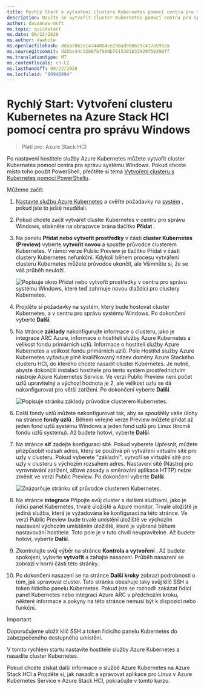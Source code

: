 ```yaml
---
title: Rychlý Start k vytvoření clusteru Kubernetes pomocí centra pro správu Windows
description: Naučte se vytvořit cluster Kubernetes pomocí centra pro správu Windows.
author: davannaw-msft
ms.topic: quickstart
ms.date: 09/22/2020
ms.author: dawhite
ms.openlocfilehash: ddaac062a147440b4ce290ad988629c417a5932a
ms.sourcegitcommit: dabbe44c3208fbf989b7615301833929f50390ff
ms.translationtype: MT
ms.contentlocale: cs-CZ
ms.lasthandoff: 09/22/2020
ms.locfileid: "90948894"
---
```

# <a name="quickstart-create-a-kubernetes-cluster-on-azure-stack-hci-using-windows-admin-center"></a>Rychlý Start: Vytvoření clusteru Kubernetes na Azure Stack HCI pomocí centra pro správu Windows

> Platí pro: Azure Stack HCI

Po nastavení hostitele služby Azure Kubernetes můžete vytvořit cluster Kubernetes pomocí centra pro správu systému Windows. Pokud chcete místo toho použít PowerShell, přečtěte si téma [Vytvoření clusteru s Kubernetes pomocí PowerShellu](create-kubernetes-cluster-powershell.md).

Můžeme začít:

1. [Nastavte službu Azure Kubernetes](setup.md) a ověřte požadavky na [systém](system-requirements.md) , pokud jste to ještě neudělali.
1. Pokud chcete začít vytvářet cluster Kubernetes v centru pro správu Windows, stiskněte na obrazovce brána tlačítko **Přidat** .
2. Na panelu **Přidat nebo vytvořit prostředky** v části **cluster Kubernetes (Preview)** vyberte **vytvořit novou** a spusťte průvodce clusterem Kubernetes. V rámci verze Public Preview je tlačítko Přidat v části clustery Kubernetes nefunkční. Kdykoli během procesu vytváření clusteru Kubernetes můžete průvodce ukončit, ale Všimněte si, že se váš průběh neuloží. 

    ![Popisuje okno Přidat nebo vytvořit prostředky v centru pro správu systému Windows, které teď zahrnuje novou dlaždici pro clustery Kubernetes.](.\media\create-kubernetes-cluster\add-connection.png)

3. Projděte si požadavky na systém, který bude hostovat cluster Kubernetes, a v centru pro správu systému Windows. Po dokončení vyberte **Další**. 
4. Na stránce **základy** nakonfigurujte informace o clusteru, jako je integrace ARC Azure, informace o hostiteli služby Azure Kubernetes a velikost fondu primárních uzlů.  Informace o hostiteli služby Azure Kubernetes a velikost fondu primárních uzlů. Pole Hostitel služby Azure Kubernetes vyžaduje plně kvalifikovaný název domény Azure Stackého clusteru HCI, do kterého chcete nasadit cluster Kubernetes. Je nutné, abyste dokončili instalaci hostitele pro tento systém prostřednictvím nástroje Azure Kubernetes Service. Ve verzi Public Preview není počet uzlů upravitelný a výchozí hodnota je 2, ale velikost uzlu se dá nakonfigurovat pro větší zatížení. Po dokončení vyberte **Další**.

    ![Popisuje stránku základy průvodce clusterem Kubernetes.](.\media\create-kubernetes-cluster\basics.png)

5. Další fondy uzlů můžete nakonfigurovat tak, aby se spouštěly vaše úlohy na stránce **fondy uzlů** . Během veřejné verze Preview můžete přidat až jeden fond uzlů systému Windows a jeden fond uzlů pro Linux (kromě fondu uzlů systému). Až budete hotovi, vyberte **Další**.
6. Na stránce **síť** zadejte konfiguraci sítě. Pokud vyberete Upřesnit, můžete přizpůsobit rozsah adres, který se používá při vytváření virtuální sítě pro uzly v clusteru. Pokud vyberete "základní", vytvoří se virtuální sítě pro uzly v clusteru s výchozím rozsahem adres. Nastavení sítě (Nástroj pro vyrovnávání zatížení, síťové zásady a směrování aplikace HTTP) nelze změnit ve verzi Public Preview. Po dokončení vyberte **Další**.

    ![Znázorňuje stránku síť průvodce clusterem Kubernetes.](.\media\create-kubernetes-cluster\networking.png)

7. Na stránce **integrace** Připojte svůj cluster s dalšími službami, jako je řídicí panel Kubernetes, trvalé úložiště a Azure monitor. Trvalé úložiště je jediná služba, která je vyžadována ke konfiguraci na této stránce. Ve verzi Public Preview bude trvalé umístění úložiště ve výchozím nastavení výchozím umístěním úložiště, které je vybrané během nastavování hostitele. Toto pole je v tuto chvíli neupravitelné. Až budete hotovi, vyberte **Další**.
8. Zkontrolujte svůj výběr na stránce **Kontrola a vytvoření** . Až budete spokojeni, vyberte **vytvořit** a zahajte nasazení. Průběh nasazení se zobrazí v horní části této stránky. 
9. Po dokončení nasazení se na stránce **Další kroky** zobrazí podrobnosti o tom, jak spravovat cluster. Tato stránka obsahuje taky svůj klíč SSH a token řídicího panelu Kubernetes. Pokud jste se rozhodli zakázat řídicí panel Kubernetes nebo integraci Azure ARC v předchozím kroku, některé informace a pokyny na této stránce nemusí být k dispozici nebo funkční.

> [!IMPORTANT] 
> Doporučujeme uložit klíč SSH a token řídicího panelu Kubernetes do zabezpečeného dostupného umístění.

V tomto rychlém startu nastavíte hostitele služby Azure Kubernetes a nasadíte cluster Kubernetes. 

Pokud chcete získat další informace o službě Azure Kubernetes na Azure Stack HCI a Projděte si, jak nasadit a spravovat aplikace pro Linux v Azure Kubernetes Service v Azure Stack HCI, pokračujte v tomto kurzu.
